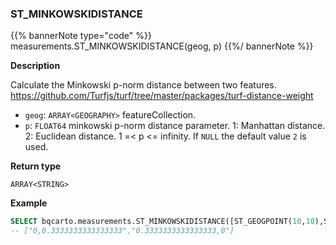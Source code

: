 ### ST_MINKOWSKIDISTANCE

{{% bannerNote type="code" %}}
measurements.ST_MINKOWSKIDISTANCE(geog, p)
{{%/ bannerNote %}}

**Description**

Calculate the Minkowski p-norm distance between two features. https://github.com/Turfjs/turf/tree/master/packages/turf-distance-weight

* `geog`: `ARRAY<GEOGRAPHY>` featureCollection.
* `p`: `FLOAT64` minkowski p-norm distance parameter. 1: Manhattan distance. 2: Euclidean distance. 1 =< p <= infinity. If `NULL` the default value `2` is used.

**Return type**

`ARRAY<STRING>`

**Example**

``` sql
SELECT bqcarto.measurements.ST_MINKOWSKIDISTANCE([ST_GEOGPOINT(10,10),ST_GEOGPOINT(13,10)],2);
-- ["0,0.3333333333333333","0.3333333333333333,0"]
```